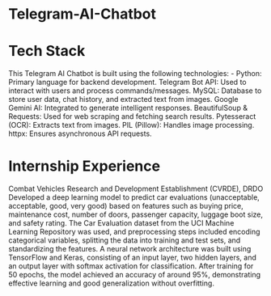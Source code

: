 # Telegram-AI-Chatbot

# Tech Stack

This Telegram AI Chatbot is built using the following technologies: - 
	Python: Primary language for backend development. 
	Telegram Bot API: Used to interact with users and process commands/messages.
	MySQL: Database to store user data, chat history, and extracted text from images. 
	Google Gemini AI: Integrated to generate intelligent responses. 
	BeautifulSoup & Requests: Used for web scraping and fetching search results. 
	Pytesseract (OCR): Extracts text from images. 
	PIL (Pillow): Handles image processing. 
	httpx: Ensures asynchronous API requests.

# Internship Experience

Combat Vehicles Research and Development Establishment (CVRDE), DRDO 
Developed a deep learning model to predict car evaluations (unacceptable, acceptable, good, very good) based on features such as buying price, maintenance cost, number of doors, passenger capacity, luggage boot size, and safety rating. The Car Evaluation dataset from the UCI Machine Learning Repository was used, and preprocessing steps included encoding categorical variables, splitting the data into training and test sets, and standardizing the features. A neural network architecture was built using TensorFlow and Keras, consisting of an input layer, two hidden layers, and an output layer with softmax activation for classification. After training for 50 epochs, the model achieved an accuracy of around 95%, demonstrating effective learning and good generalization without overfitting.
